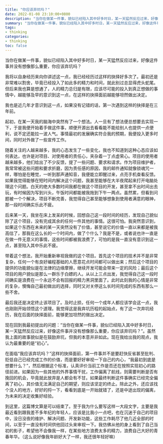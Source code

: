 ```yaml
---
title: "你应该弃坑吗？"
date: 2022-01-08 23:10:00+0800
description: "当你在做某一件事，貌似已经陷入其中好多时日，某一天猛然反应过来，好像这件事并没有想像那么重要，你应该弃坑吗？"
summary: "当你在做某一件事，貌似已经陷入其中好多时日，某一天猛然反应过来，好像这件事并没有想像那么重要，你应该弃坑吗？"
tags:
- thinking
categories:
- thinking
toc: false
---
```


当你在做某一件事，貌似已经陷入其中好多时日，某一天猛然反应过来，好像这件事并没有想像那么重要，你应该弃坑吗？

我将以自身经历来向你讲述这一点，我已经经历过这样的抉择好多次了。最初还是非常难以割舍，毕竟已经投入了如此多的精力和时间，就此别过总显得虎头蛇尾。但后来我也算是想通了，人的精力总归是有限，应该尽可能的投入到真正想做的事情中，越能够及早的意识到这一点，在这样的抉择面前越能够坦然做出决定。

我也是近几年才意识到这一点，如果没有记错的话，第一次遇到这样的抉择是在三年前。

起初，在某一天我的脑海中突然有了一个想法。人一旦有了想法便总想要去实现一下，于是我便开始着手做这件事，顺便开源出去看看能不能给别人也提供一点便利，说不定还能拉一波人气。事情最初的发展确实符合我的预期，我便投入更多时间，同时对外做了一些宣传工作。

随着关注的人越来越多，我的心态发生了一些变化，我也不知道到这种心态应该如何表达，也许是对项目、对使用者的责任心，夹杂着一丁点虚荣心。项目的使用者越来越多，他们给出了不少反馈，提了一些问题、要求和请求。作为项目维护者，我常常被这些问题和要求折磨，因为责任感的原因，我的邮件通知就像锁魂咒一样，哪怕是在睡觉，一听到那声通知音，我便能立即醒过来，点亮手机查看反馈。如果我觉得能够在短时间内解决这个问题，我甚至能够在大半夜爬起来打开电脑处理这个问题。白天的绝大多数时间我都在做这个项目的开发，甚至拿不出时间出去玩，有时候因为写到兴头，午饭时间都能被我拖到下午一两点。虽然累，但看到问题被一个个解决，项目不断完善，我觉得自己甚至能够想象到使用者满意的眼神，那一段时间确实乐此不疲。

后来某一天，我坐在床上发呆的时候，回想自己这一段时间的经历，发现自己貌似除了这个项目，没有完成其余的任何一件其他的事情。这很可怕。我突然意识到，如果这个东西在未来的某一天突然没有了价值，甚至说它的价值一直以来都是被我高估了，那我在这么长的一个时间内，做了个什么？我是不是，或者说也许一直是在做一件无意义的事情，这些时间都被我浪费了，可怕的是我一直没有意识到这一点，甚至陷入其中乐此不疲。

带着这个想法，我开始重新审视我做的这个项目。首先这个项目的技术并不是非常复杂，任何一个有良好编程基础的人愿意花点时间都可以做出来；然后这个项目的提供的功能貌似是在法律的边缘摩擦，继续开发可能会带来一定的风险；最后这个项目的用户貌似是那么一群乐于白嫖的人。从以上三点出发，我觉得自己这一段时间确实是浪费在一个永远不会有回报的精力黑洞里面了。此时此刻我的心情是非常的复杂，懊悔自己最初做出的选择，同时又对关停这么长时间完成的东西有那么一些不舍。

最后我还是决定终止该项目了。及时止损，任何一个成年人都应该学会这一点，我也刚刚开始领悟这个道理。我觉得这是我弃坑历程的起始点，有了这一次弃坑经历，我在后面的抉择面前，能够更加坦然的做出决定。

现在回到我最初提出的问题：“当你在做某一件事，貌似已经陷入其中好多时日，某一天猛然反应过来，好像这件事并没有想像那么重要，你应该弃坑吗？”。虽然我上面的故事貌似是在鼓励弃坑，但我的本意并非如此。现在我给出我的观点，我认为最重要的是“初心”。

在面临“我应该弃坑吗？”这样的抉择面前，第一件事并不是要赶快反省甚至批判、贬低自己已经完成工作的价值，而是要好好审视一下自己的内心，“我最初到底是想要什么？”，然后根据这个标准，认真评价当前工作是否还在按照实现初心的路径前进。如果因为一些其他的外界事情干扰，工作偏离了航线，则需要判断是否有挽回的机会，毕竟就此放弃是人都会有不甘。如果最终判断这件事确实已经完全偏离了初心，其价值无法满足自己的期望，则应该坚定的终止。除此之外，还应该找个没人的地方，好好的捋一下，看看到底是一开始就错了，还是中途出现的偏离，为未来的决定收集好经验。

到这里，这篇博文算是可以结束了。至于我为什么要写这样一大段文字，主要是我最近看到跟我差不多年纪的年轻人，应该是比我小一点吧，也在沉迷于自己的项目中，没日没夜的维护、解决问题、开发新功能，这些工作耗尽了他几近全部的时间，以至于一直没有时间供他回过头来审视一下。我仿佛从他的身上看到了自己当初的影子，希望他不会像我一样，在某些地方浪费太多的精力，浪费自己大好的青春年华。（这么说好像我年龄好大了一样，我还很年轻好嘛）
